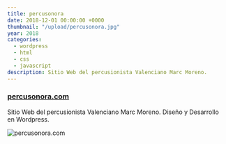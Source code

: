 ```yaml
---
title: percusonora
date: 2018-12-01 00:00:00 +0000
thumbnail: "/upload/percusonora.jpg"
year: 2018
categories:
  - wordpress
  - html
  - css
  - javascript
description: Sitio Web del percusionista Valenciano Marc Moreno.
---
```


### [percusonora.com](https://percusonora.com)

Sitio Web del percusionista Valenciano Marc Moreno.
Diseño y Desarrollo en Wordpress.

![percusonora.com](/upload/percusonora.jpg)
